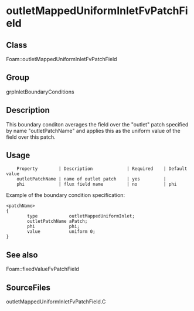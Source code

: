 # outletMappedUniformInletFvPatchField 
## Class
Foam::outletMappedUniformInletFvPatchField

## Group
grpInletBoundaryConditions

## Description
This boundary conditon averages the field over the "outlet" patch specified
by name "outletPatchName" and applies this as the uniform value of the
field over this patch.

## Usage

        Property        | Description             | Required    | Default value
        outletPatchName | name of outlet patch    | yes         |
        phi             | flux field name         | no          | phi


Example of the boundary condition specification:
```
<patchName>
{
        type            outletMappedUniformInlet;
        outletPatchName aPatch;
        phi             phi;
        value           uniform 0;
}
```

## See also
Foam::fixedValueFvPatchField

## SourceFiles
outletMappedUniformInletFvPatchField.C

